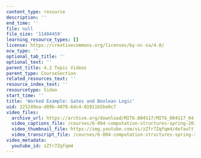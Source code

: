 ```yaml
---
content_type: resource
description: ''
end_time: ''
file: null
file_size: '11404459'
learning_resource_types: []
license: https://creativecommons.org/licenses/by-nc-sa/4.0/
ocw_type: ''
optional_tab_title: ''
optional_text: ''
parent_title: 4.2 Topic Videos
parent_type: CourseSection
related_resources_text: ''
resource_index_text: ''
resourcetype: Video
start_time: ''
title: 'Worked Example: Gates and Boolean Logic'
uid: 225249ea-d89b-4078-6dc4-01911b5be0c7
video_files:
  archive_url: https://archive.org/download/MIT6.004S17/MIT6_004S17_04-02-08-02_300k.mp4
  video_captions_file: /courses/6-004-computation-structures-spring-2017/55f9426585ab51d1bbc4369d183b72a1_zZfr7Zqfqm4.vtt
  video_thumbnail_file: https://img.youtube.com/vi/zZfr7Zqfqm4/default.jpg
  video_transcript_file: /courses/6-004-computation-structures-spring-2017/751a93a52d942582f0d5efdee0882c90_zZfr7Zqfqm4.pdf
video_metadata:
  youtube_id: zZfr7Zqfqm4
---
```

